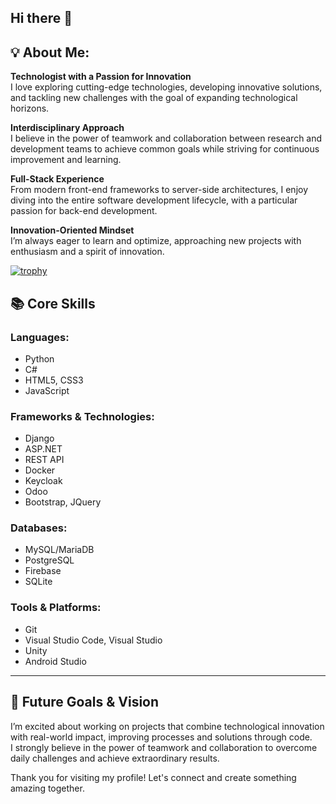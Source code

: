 ## Hi there 👋
## 💡 About Me:  
**Technologist with a Passion for Innovation**  
I love exploring cutting-edge technologies, developing innovative solutions, and tackling new challenges with the goal of expanding technological horizons.  

**Interdisciplinary Approach**  
I believe in the power of teamwork and collaboration between research and development teams to achieve common goals while striving for continuous improvement and learning.  

**Full-Stack Experience**  
From modern front-end frameworks to server-side architectures, I enjoy diving into the entire software development lifecycle, with a particular passion for back-end development.  

**Innovation-Oriented Mindset**  
I’m always eager to learn and optimize, approaching new projects with enthusiasm and a spirit of innovation.  

[![trophy](https://github-profile-trophy.vercel.app/?username=rgarofalo)](https://github.com/ryo-ma/github-profile-trophy)

## 📚 Core Skills  

### **Languages:**  
- Python  
- C#  
- HTML5, CSS3  
- JavaScript  

### **Frameworks & Technologies:**  
- Django  
- ASP.NET  
- REST API  
- Docker  
- Keycloak  
- Odoo  
- Bootstrap, JQuery  

### **Databases:**  
- MySQL/MariaDB  
- PostgreSQL  
- Firebase  
- SQLite  

### **Tools & Platforms:**  
- Git  
- Visual Studio Code, Visual Studio  
- Unity  
- Android Studio  

---

## 🚀 Future Goals & Vision  
I’m excited about working on projects that combine technological innovation with real-world impact, improving processes and solutions through code.  
I strongly believe in the power of teamwork and collaboration to overcome daily challenges and achieve extraordinary results.  

Thank you for visiting my profile! Let's connect and create something amazing together.  


<!--
**rgarofalo/rgarofalo** is a ✨ _special_ ✨ repository because its `README.md` (this file) appears on your GitHub profile.

Here are some ideas to get you started:

- 🔭 I’m currently working on ...
- 🌱 I’m currently learning ...
- 👯 I’m looking to collaborate on ...
- 🤔 I’m looking for help with ...
- 💬 Ask me about ...
- 📫 How to reach me: ...
- 😄 Pronouns: ...
- ⚡ Fun fact: ...
-->
